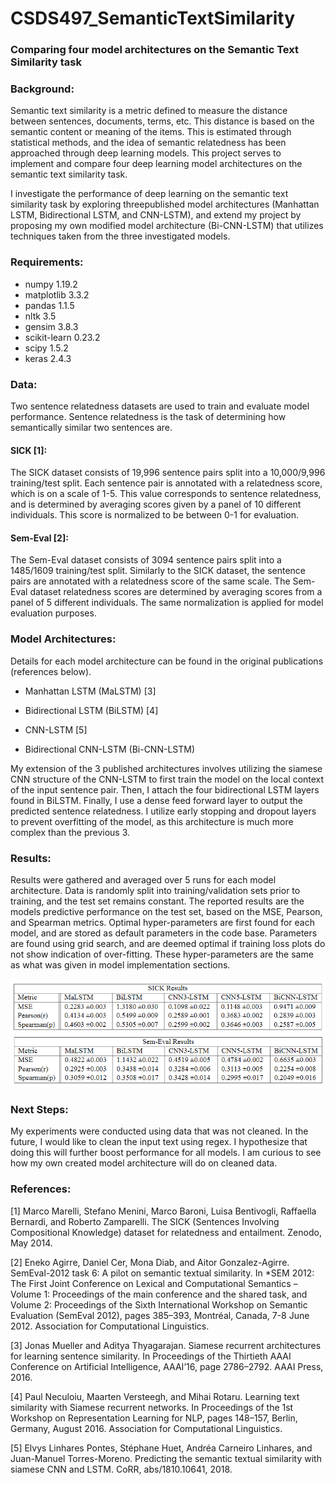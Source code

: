 # CSDS497_SemanticTextSimilarity
### Comparing four model architectures on the Semantic Text Similarity task

### Background:
Semantic text similarity is a metric defined to measure the distance between sentences, documents, terms, etc. This distance is based on the semantic content or meaning of the items. This is estimated through statistical methods, and the idea of semantic relatedness has been approached through deep learning models. This project serves to implement and compare four deep learning model architectures on the semantic text similarity task.

I investigate the performance of deep learning on the semantic text similarity task by exploring threepublished model architectures (Manhattan LSTM, Bidirectional LSTM, and CNN-LSTM), and extend my project by proposing my own modified model architecture (Bi-CNN-LSTM) that utilizes techniques taken from the three investigated models.

### Requirements:
* numpy 1.19.2
* matplotlib 3.3.2
* pandas 1.1.5
* nltk 3.5
* gensim 3.8.3
* scikit-learn 0.23.2
* scipy 1.5.2
* keras 2.4.3

### Data:
Two sentence relatedness datasets are used to train and evaluate model performance. Sentence relatedness is the task of determining how semantically similar two sentences are. 

#### SICK [1]:
The SICK dataset consists of 19,996 sentence pairs split into a 10,000/9,996 training/test split. Each sentence pair is annotated with a relatedness score, which is on a scale of 1-5. This value corresponds to sentence relatedness, and is determined by averaging scores given by a panel of 10 different individuals. This score is normalized to be between 0-1 for evaluation.

#### Sem-Eval [2]:
The Sem-Eval dataset consists of 3094 sentence pairs split into a 1485/1609 training/test split. Similarly to the SICK dataset, the sentence pairs are annotated with a relatedness score of the same scale. The Sem-Eval dataset relatedness scores are determined by averaging scores from a panel of 5 different individuals. The same normalization is applied for model evaluation purposes.

### Model Architectures:
Details for each model architecture can be found in the original publications (references below).

* Manhattan LSTM (MaLSTM) [3]
* Bidirectional LSTM (BiLSTM) [4]
* CNN-LSTM [5]

* Bidirectional CNN-LSTM (Bi-CNN-LSTM)

My extension of the 3 published architectures involves utilizing the siamese CNN structure of the CNN-LSTM to first train the model on the local context of the input sentence pair. Then, I attach the four bidirectional LSTM layers found in BiLSTM. Finally, I use a dense feed forward layer to output the predicted sentence relatedness. I utilize early stopping and dropout layers to prevent overfitting of the model, as this architecture is much more complex than the previous 3.

### Results:
Results were gathered and averaged over 5 runs for each model architecture. Data is randomly split into  training/validation sets prior to training, and the test set remains constant. The reported results are the models predictive performance on the test set, based on the MSE, Pearson, and Spearman metrics. Optimal hyper-parameters are first found for each model, and are stored as default parameters in the code base. Parameters are found using grid search, and are deemed optimal if training loss plots do not show indication of over-fitting. These hyper-parameters are the same as what was given in model implementation sections.

![Results](/results.PNG)

### Next Steps:
My experiments were conducted using data that was not cleaned. In the future, I would like to clean the input text using regex. I hypothesize that doing this will further boost performance for all models. I am curious to see how my own created model architecture will do on cleaned data.

### References:
[1] Marco Marelli, Stefano Menini, Marco Baroni, Luisa Bentivogli, Raffaella Bernardi, and Roberto Zamparelli. The SICK (Sentences Involving Compositional Knowledge) dataset for relatedness and entailment. Zenodo, May 2014.

[2] Eneko Agirre, Daniel Cer, Mona Diab, and Aitor Gonzalez-Agirre. SemEval-2012 task 6: A pilot on semantic textual similarity. In *SEM 2012: The First Joint Conference on Lexical and Computational Semantics – Volume 1: Proceedings of the main conference and the shared task, and Volume 2: Proceedings of the Sixth International Workshop on Semantic Evaluation (SemEval 2012), pages 385–393, Montréal, Canada, 7-8 June 2012. Association for Computational Linguistics.

[3] Jonas Mueller and Aditya Thyagarajan. Siamese recurrent architectures for learning sentence similarity. In Proceedings of the Thirtieth AAAI Conference on Artificial Intelligence, AAAI’16, page 2786–2792. AAAI Press, 2016.

[4] Paul Neculoiu, Maarten Versteegh, and Mihai Rotaru. Learning text similarity with Siamese recurrent networks. In Proceedings of the 1st Workshop on Representation Learning for NLP, pages 148–157, Berlin, Germany, August 2016. Association for Computational Linguistics.

[5] Elvys Linhares Pontes, Stéphane Huet, Andréa Carneiro Linhares, and Juan-Manuel Torres-Moreno. Predicting the semantic textual similarity with siamese CNN and LSTM. CoRR, abs/1810.10641, 2018.
